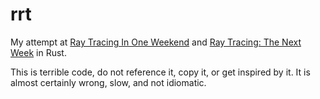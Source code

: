 # rrt

My attempt at [Ray Tracing In One Weekend][rtiow] and
[Ray Tracing: The Next Week][rttnw] in Rust.

This is terrible code, do not reference it, copy it, or get inspired by it. It
is almost certainly wrong, slow, and not idiomatic.

[rtiow]: https://raytracing.github.io/books/RayTracingInOneWeekend.html
[rttnw]: https://raytracing.github.io/books/RayTracingTheNextWeek.html
